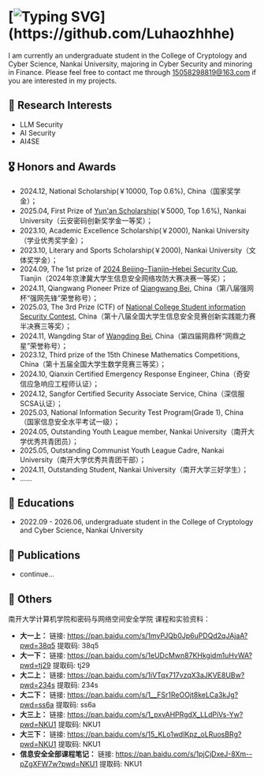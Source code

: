 # [![Typing SVG](https://readme-typing-svg.demolab.com?font=Fira+Code&pause=1000&width=435&lines=Hi%F0%9F%91%8B%2C+I'm+Luhaozhhhe!;Welcome+to+my+homepage!)](https://github.com/Luhaozhhhe)

I am currently an undergraduate student in the College of Cryptology and Cyber Science, Nankai University, majoring in Cyber Security and minoring in Finance. Please feel free to contact me through 15058298819@163.com if you are interested in my projects.

## 🔭 Research Interests

- LLM Security
- AI Security
- AI4SE



## 🎖 Honors and Awards

- 2024.12, National Scholarship(￥10000, Top 0.6%), China（国家奖学金）；
- 2025.04, First Prize of [Yun'an Scholarship](https://mp.weixin.qq.com/s/CTF8igqmYcOteFqi6dZI1g)(￥5000, Top 1.6%), Nankai University（云安密码创新奖学金一等奖）；
- 2023.10, Academic Excellence Scholarship(￥2000), Nankai University（学业优秀奖学金）；
- 2023.10, Literary and Sports Scholarship(￥2000), Nankai University（文体奖学金）；
- 2024.09, The 1st prize of [2024 Beijing–Tianjin–Hebei Security Cup](https://www.tjise.edu.cn/info/1007/3442.htm), Tianjin（2024年京津冀大学生信息安全网络攻防大赛决赛一等奖）；
- 2024.11, Qiangwang Pioneer Prize of [Qiangwang Bei](https://www.qiangwangbei.com/), China（第八届强网杯“强网先锋”荣誉称号）；
- 2025.03, The 3rd Prize (CTF) of [National College Student information Security Contest](http://www.ciscn.cn/competition/securityCompetition), China（第十八届全国大学生信息安全竞赛创新实践能力赛半决赛三等奖）；
- 2024.11, Wangding Star of [Wangding Bei](https://www.wangdingcup.com/index_list.html), China（第四届网鼎杯“网鼎之星”荣誉称号）；
- 2023.12, Third prize of the 15th Chinese Mathematics Competitions, China（第十五届全国大学生数学竞赛三等奖）；
- 2024.10, Qianxin Certified Emergency Response Engineer, China（奇安信应急响应工程师认证）；
- 2024.12, Sangfor Certified Security Associate Service, China（深信服SCSA认证）；
- 2025.03, National Information Security Test Program(Grade 1), China（国家信息安全水平考试一级）；
- 2024.05, Outstanding Youth League member, Nankai University（南开大学优秀共青团员）；
- 2025.05, Outstanding Communist Youth League Cadre, Nankai University（南开大学优秀共青团干部）；
- 2024.11, Outstanding Student, Nankai University（南开大学三好学生）；
- ......



## 📖 Educations

- 2022.09 - 2026.06, undergraduate student in the College of Cryptology and Cyber Science, Nankai University



## 📝 Publications 

- continue...  



## 💬 Others

南开大学计算机学院和密码与网络空间安全学院 课程和实验资料：

- **大一上：** 链接: https://pan.baidu.com/s/1myPJQb0Jp6uPDQd2qJAjaA?pwd=38q5 提取码: 38q5
- **大一下：** 链接: https://pan.baidu.com/s/1eUDcMwn87KHkgidm1uHvWA?pwd=tj29 提取码: tj29
- **大二上：** 链接: https://pan.baidu.com/s/1iVTqx717vzqX3aJKVE8UBw?pwd=234s 提取码: 234s
- **大二下：** 链接: https://pan.baidu.com/s/1__FSr1ReOOjt8keLCa3kJg?pwd=ss6a 提取码: ss6a
- **大三上：** 链接: https://pan.baidu.com/s/1_pxvAHPRgdX_LLdPiVs-Yw?pwd=NKU1 提取码: NKU1
- **大三下：** 链接: https://pan.baidu.com/s/15_KLo1wdIKpz_oLRuosBRg?pwd=NKU1 提取码: NKU1 
- **信息安全全部课程笔记：** 链接: https://pan.baidu.com/s/1pjCjDxeJ-8Xm--pZgXFW7w?pwd=NKU1 提取码: NKU1

